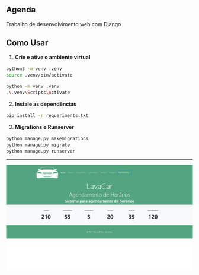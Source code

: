 ## Agenda

Trabalho de desenvolvimento web com Django 

## Como Usar

1. **Crie e ative o ambiente virtual**

```bash
python3 -m venv .venv
source .venv/bin/activate
````
```bash
python -m venv .venv
.\.venv\Scripts\Activate

```

2. **Instale as dependências**
```bash
pip install -r requeriments.txt
```

3. **Migrations e Runserver**
```bash
python manage.py makemigrations
python manage.py migrate
python manage.py runserver
```

___
![print](assets/print.png)
